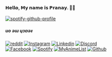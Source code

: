 
#### 𝗛𝗲𝗹𝗹𝗼, 𝗠𝘆 𝗻𝗮𝗺𝗲 𝗶𝘀 𝗣𝗿𝗮𝗻𝗮𝘆. 👨‍💻

[![spotify-github-profile](https://spotify-github-profile.vercel.app/api/view?uid=a36jgl5e8znf9q4csh4a9rt98&cover_image=true)](https://github.com/Pranay0302)

##### uo ǝɯ ɥɔɐǝᴚ

[![reddit](https://img.shields.io/badge/-reddit-f9c49a?style=plastic&logo=reddit&logoColor=FF5700)](https://www.reddit.com/user/elcoco_93)
[![Instagram](https://img.shields.io/badge/-Instagram-fbecec?style=plastic&logo=Instagram&logoColor=f3f729b)](https://www.instagram.com/pka_0302/)
[![Linkedin](https://img.shields.io/badge/-Linkedin-d9ecf2?style=plastic&logo=Linkedin&logoColor=0e76a8)](https://www.linkedin.com/in/pranay-andra-371ab5193/)
[![Discord](https://img.shields.io/badge/-Discord-ffffff?style=plastic&logo=Discord&logoColor=7289d9)](https://discordapp.com/users/701723327139545088)
<br>
[![Facebook](https://img.shields.io/badge/-Facebook-d6e4f0?style=plastic&logo=Facebook&logoColor=3b5998)](https://www.facebook.com/pranay.andra.1/)
[![Spotify](https://img.shields.io/badge/-Spotify-cff6cf?style=plastic&logo=Spotify&logoColor=1ED761)](https://open.spotify.com/user/a36jgl5e8znf9q4csh4a9rt98)
[![MyAnimeList](https://img.shields.io/badge/-MyAnimeList-fbecec?style=plastic&logo=Anime&logoColor=f3f729b)](https://myanimelist.net/profile/Elcoco_93)
[![Github](https://img.shields.io/badge/-Github-fff?style=plastic&logo=Github&logoColor=333)](https://github.com/Pranay0302)
